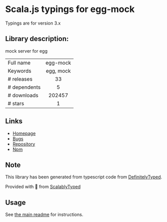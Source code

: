 
# Scala.js typings for egg-mock

Typings are for version 3.x

## Library description:
mock server for egg

|                    |                 |
| ------------------ | :-------------: |
| Full name          | egg-mock |
| Keywords           | egg, mock |
| # releases         | 33 |
| # dependents       | 5 |
| # downloads        | 202457 |
| # stars            | 1 |

## Links
- [Homepage](https://github.com/eggjs/egg-mock)
- [Bugs](https://github.com/eggjs/egg/issues)
- [Repository](https://github.com/eggjs/egg-mock)
- [Npm](https://www.npmjs.com/package/egg-mock)
    


## Note
This library has been generated from typescript code from [DefinitelyTyped](https://definitelytyped.org).

Provided with :purple_heart: from [ScalablyTyped](https://github.com/oyvindberg/ScalablyTyped)

## Usage
See [the main readme](../../readme.md) for instructions.


